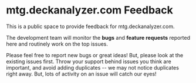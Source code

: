 # mtg.deckanalyzer.com Feedback
This is a public space to provide feedback for mtg.deckanalyzer.com.

The development team will monitor the **bugs** and **feature requests** reported here and routinely work on the top issues.

Please feel free to report new bugs or great ideas! But, please look at the existing issues first. Throw your support behind issues you think are important, and avoid adding duplicates -- we may not notice duplicates right away. But, lots of activity on an issue will catch our eyes!
